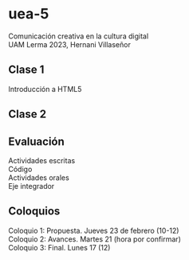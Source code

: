 # uea-5
Comunicación creativa en la cultura digital  
UAM Lerma 2023, Hernani Villaseñor

## Clase 1
Introducción a HTML5

## Clase 2

## Evaluación
Actividades escritas  
Código  
Actividades orales  
Eje integrador  
## Coloquios
Coloquio 1: Propuesta. Jueves 23 de febrero (10-12)  
Coloquio 2: Avances. Martes 21 (hora por confirmar)  
Coloquio 3: Final. Lunes 17 (12)  
